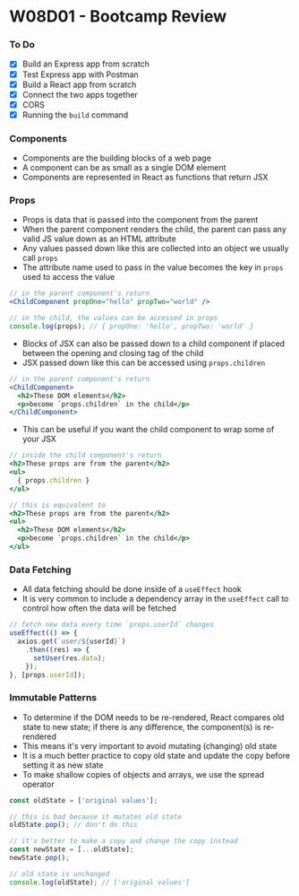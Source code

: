 # W08D01 - Bootcamp Review

### To Do
- [x] Build an Express app from scratch
- [x] Test Express app with Postman
- [x] Build a React app from scratch
- [x] Connect the two apps together
- [x] CORS
- [x] Running the `build` command

### Components
* Components are the building blocks of a web page
* A component can be as small as a single DOM element
* Components are represented in React as functions that return JSX

### Props
* Props is data that is passed into the component from the parent
* When the parent component renders the child, the parent can pass any valid JS value down as an HTML attribute
* Any values passed down like this are collected into an object we usually call `props`
* The attribute name used to pass in the value becomes the key in `props` used to access the value

```jsx
// in the parent component's return
<ChildComponent propOne="hello" propTwo="world" />

// in the child, the values can be accessed in props
console.log(props); // { propOne: 'hello', propTwo: 'world' }
```

* Blocks of JSX can also be passed down to a child component if placed between the opening and closing tag of the child
* JSX passed down like this can be accessed using `props.children`

```jsx
// in the parent component's return
<ChildComponent>
  <h2>These DOM elements</h2>
  <p>become `props.children` in the child</p>
</ChildComponent>
```

* This can be useful if you want the child component to wrap some of your JSX

```jsx
// inside the child component's return
<h2>These props are from the parent</h2>
<ul>
  { props.children }
</ul>

// this is equivalent to
<h2>These props are from the parent</h2>
<ul>
  <h2>These DOM elements</h2>
  <p>become `props.children` in the child</p>
</ul>
```

### Data Fetching
* All data fetching should be done inside of a `useEffect` hook
* It is very common to include a dependency array in the `useEffect` call to control how often the data will be fetched

```js
// fetch new data every time `props.userId` changes
useEffect(() => {
  axios.get(`user/${userId}`)
    .then((res) => {
      setUser(res.data);
    });
}, [props.userId]);
```

### Immutable Patterns
* To determine if the DOM needs to be re-rendered, React compares old state to new state; if there is any difference, the component(s) is re-rendered
* This means it's very important to avoid mutating (changing) old state
* It is a much better practice to copy old state and update the copy before setting it as new state
* To make shallow copies of objects and arrays, we use the spread operator

```js
const oldState = ['original values'];

// this is bad because it mutates old state
oldState.pop(); // don't do this

// it's better to make a copy and change the copy instead
const newState = [...oldState];
newState.pop();

// old state is unchanged
console.log(oldState); // ['original values']
```
